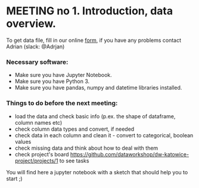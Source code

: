 <h1> MEETING no 1. Introduction, data overview.</h1>

To get data file, fill in our online [form](https://docs.google.com/forms/d/e/1FAIpQLSePeD4xM-5LxUgQXrS51i52Bi0JPqV6Bq0yZ067sq7yMI2g1A/viewform), if you have any problems contact Adrian (slack: @Adrjan)

<h3> Necessary software:</h3>

+ Make sure you have Jupyter Notebook.
+ Make sure you have Python 3.
+ Make sure you have pandas, numpy and datetime libraries installed.

<h3> Things to do before the next meeting:</h3>

+ load the data and check basic info (p.ex. the shape of dataframe, column names etc)
+ check column data types and convert, if needed
+ check data in each column and clean it - convert to categorical, boolean values
+ check missing data and think about how to deal with them
+ check project's board https://github.com/dataworkshop/dw-katowice-project/projects/1 to see tasks

You will find here a jupyter notebook with a sketch that should help you to start ;)
